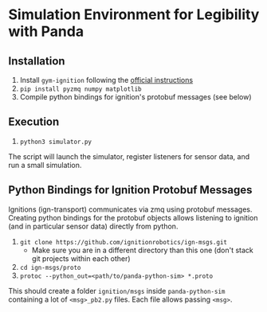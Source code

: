 # Simulation Environment for Legibility with Panda

## Installation

1. Install `gym-ignition` following the [official instructions](https://github.com/robotology/gym-ignition#setup)
2. `pip install pyzmq numpy matplotlib`
3. Compile python bindings for ignition's protobuf messages (see below)


## Execution

1. `python3 simulator.py`

The script will launch the simulator, register listeners for sensor data, and run a small simulation.

## Python Bindings for Ignition Protobuf Messages

Ignitions (ign-transport) communicates via zmq using protobuf messages. Creating python bindings
for the protobuf objects allows listening to ignition (and in particular sensor data) directly from python.

1. `git clone https://github.com/ignitionrobotics/ign-msgs.git`
    - Make sure you are in a different directory than this one (don't stack git projects within each other)
2. `cd ign-msgs/proto`
3. `protoc --python_out=<path/to/panda-python-sim> *.proto`

This should create a folder `ignition/msgs` inside `panda-python-sim` containing a lot of `<msg>_pb2.py` files.
Each file allows passing `<msg>`.